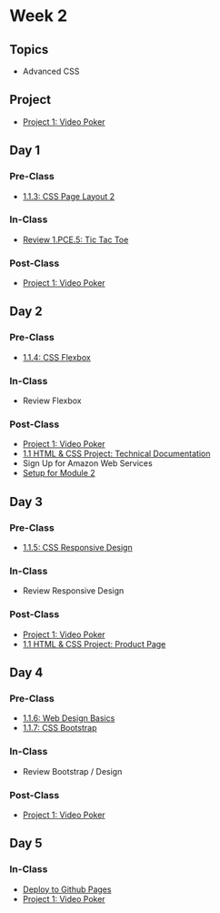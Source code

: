 # Week 2

## Topics

* Advanced CSS

## Project

* [Project 1: Video Poker](../../projects/project-1-video-poker.md)

## Day 1

### Pre-Class

* [1.1.3: CSS Page Layout 2](../../1-front-end-basics/1.1-html-and-css/1.1.3-css-layout.md#part-2)

### In-Class

* [Review 1.PCE.5: Tic Tac Toe](../../course-logistics/course-methodology.md#peer-led-code-review)

### Post-Class

* [Project 1: Video Poker](../../projects/project-1-video-poker.md)

## Day 2

### Pre-Class

* [1.1.4: CSS Flexbox](../../1-front-end-basics/1.1-html-and-css/1.1.4-flexbox.md)

### In-Class

* Review Flexbox

### Post-Class

* [Project 1: Video Poker](../../projects/project-1-video-poker.md)
* [1.1 HTML & CSS Project: Technical Documentation](https://github.com/rocketacademy/swe1-docs/tree/0bde3c82b4a5ef6ccc9fc2945959119809eb69c0/1-front-end-basics/1.1-html-and-css#html-css-exercise-technical-documentation-page)
* Sign Up for Amazon Web Services
* [Setup for Module 2](../../2-back-end-basics/2-0-module-2-overview.md)

## Day 3

### Pre-Class

* [1.1.5: CSS Responsive Design](../../1-front-end-basics/1.1-html-and-css/1.1.5-responsive-design.md)

### In-Class

* Review Responsive Design

### Post-Class

* [Project 1: Video Poker](../../projects/project-1-video-poker.md)
* [1.1 HTML & CSS Project: Product Page](https://github.com/rocketacademy/swe1-docs/tree/0bde3c82b4a5ef6ccc9fc2945959119809eb69c0/1-front-end-basics/1.1-html-and-css#html-css-exercise-product-landing-page)

## Day 4

### Pre-Class

* [1.1.6: Web Design Basics](../../1-front-end-basics/1.1-html-and-css/1.1.6-web-design-basics.md)
* [1.1.7: CSS Bootstrap](../../1-front-end-basics/1.1-html-and-css/1.1.7-bootstrap.md)

### In-Class

* Review Bootstrap / Design

### Post-Class

* [Project 1: Video Poker](../../projects/project-1-video-poker.md)

## Day 5

### In-Class

* [Deploy to Github Pages](https://swe101.rocketacademy.co/12-next-steps/12.3-deployment)
* [Project 1: Video Poker](../../projects/project-1-video-poker.md)

